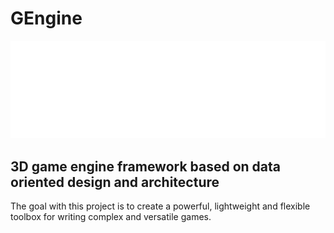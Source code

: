 # GEngine

![Logo](./page/GEngine-logo/GEngine-logos_transparent.png)
## 3D game engine framework based on data oriented design and architecture
The goal with this project is to create a powerful, lightweight and flexible toolbox
for writing complex and versatile games.
